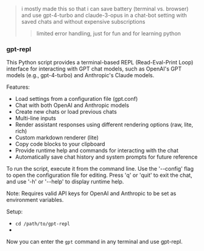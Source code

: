 > i mostly made this so that i can save battery (terminal vs. browser)
and use gpt-4-turbo and claude-3-opus in a chat-bot setting with saved chats and without expensive subscriptions
>> limited error handling, just for fun and for learning python

### gpt-repl

This Python script provides a terminal-based REPL (Read-Eval-Print Loop) interface for interacting with GPT chat models, such as OpenAI's GPT models (e.g., gpt-4-turbo) and Anthropic's Claude models.

Features:
- Load settings from a configuration file (gpt.conf)
- Chat with both OpenAI and Anthropic models
- Create new chats or load previous chats
- Multi-line inputs
- Render assistant responses using different rendering options (raw, lite, rich)
- Custom markdown renderer (lite)
- Copy code blocks to your clipboard
- Provide runtime help and commands for interacting with the chat
- Automatically save chat history and system prompts for future reference

To run the script, execute it from the command line. Use the '--config' flag to open the configuration file for editing. Press 'q' or 'quit' to exit the chat, and use '-h' or '--help' to display runtime help.

Note: Requires valid API keys for OpenAI and Anthropic to be set as environment variables.

Setup:
- `cd /path/to/gpt-repl`
- 

Now you can enter the `gpt` command in any terminal and use gpt-repl. 
